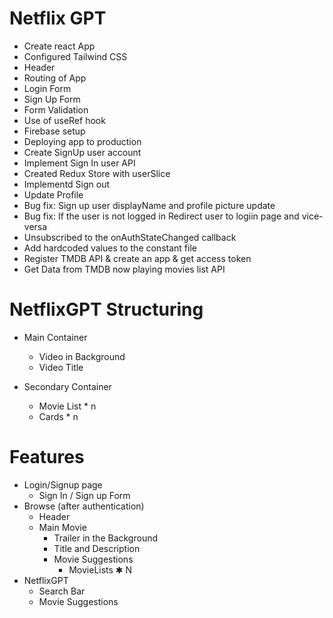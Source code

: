 # Netflix GPT

- Create react App
- Configured Tailwind CSS
- Header
- Routing of App
- Login Form
- Sign Up Form
- Form Validation
- Use of useRef hook
- Firebase setup
- Deploying app to production
- Create SignUp user account
- Implement Sign In user API
- Created Redux Store with userSlice
- Implementd Sign out
- Update Profile
- Bug fix: Sign up user displayName and profile picture update
- Bug fix: If the user is not logged in Redirect user to logiin page and vice-versa
- Unsubscribed to the onAuthStateChanged callback
- Add hardcoded values to the constant file
- Register TMDB API & create an app & get access token
- Get Data from TMDB now playing movies list API

# NetflixGPT Structuring

- Main Container

  - Video in Background
  - Video Title

- Secondary Container
  - Movie List \* n
  - Cards \* n

# Features

- Login/Signup page
  - Sign In / Sign up Form
- Browse (after authentication)
  - Header
  - Main Movie
    - Trailer in the Background
    - Title and Description
    - Movie Suggestions
      - MovieLists ✱ N
- NetflixGPT
  - Search Bar
  - Movie Suggestions

